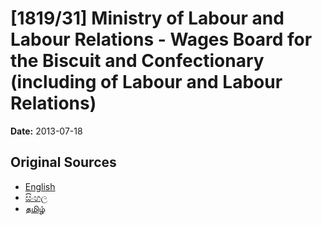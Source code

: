 # [1819/31] Ministry of Labour and Labour Relations - Wages Board for the Biscuit and Confectionary (including of Labour and Labour Relations)

**Date:** 2013-07-18

## Original Sources

- [English](https://documents.gov.lk/view/extra-gazettes/2013/7/1819-31_E.pdf)
- [සිංහල](https://documents.gov.lk/view/extra-gazettes/2013/7/1819-31_S.pdf)
- [தமிழ்](https://documents.gov.lk/view/extra-gazettes/2013/7/1819-31_T.pdf)
